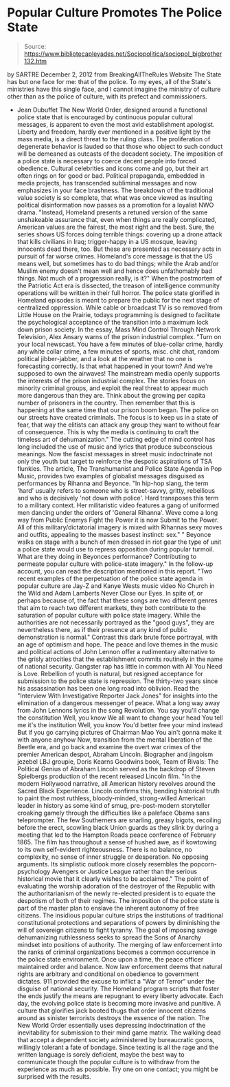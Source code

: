 # Popular Culture Promotes The Police State

> Source: https://www.bibliotecapleyades.net/Sociopolitica/sociopol_bigbrother132.htm

by
SARTRE
December 2, 2012
from
BreakingAllTheRules Website
The State has but one face for me: that of the
police.
To my eyes, all of the State's ministries have
this single face,
and I cannot imagine the ministry of culture
other than as the police of culture,
with its prefect and commissioners.
- Jean Dubuffet
The
New World Order, designed around a
functional police state that is encouraged by continuous popular
cultural messages, is apparent to even the most avid establishment
apologist.
Liberty and freedom, hardly ever mentioned in a
positive light by the mass media, is a direct threat to the ruling
class. The proliferation of degenerate behavior is lauded so that those
who object to such conduct will be demeaned as outcasts of the decadent
society. The imposition of a police state is necessary to coerce decent
people into forced obedience.
Cultural celebrities and icons come and go, but their
art often rings on for good or bad.
Political propaganda, embedded in media projects, has
transcended subliminal messages and now emphasizes in your face
brashness. The breakdown of the traditional value society is so
complete, that what was once viewed as insulting political
disinformation now passes as a promotion for a loyalist NWO drama.
"Instead, Homeland presents a retuned version of
the same unshakeable assurance that, even when things are really
complicated, American values are the fairest, the most right and the
best.
Sure, the series shows US forces doing terrible things:
covering up a drone attack that kills civilians in Iraq;
trigger-happy in a US mosque, leaving innocents dead there, too.
But these are presented as necessary acts in
pursuit of far worse crimes. Homeland's core message is that the US
means well, but sometimes has to do bad things; while the Arab
and/or Muslim enemy doesn't mean well and hence does unfathomably
bad things.
Not much of a progression really, is it?"
When the postmortem of the Patriotic Act era is
dissected, the treason of intelligence community operations will be
written in their full horror.
The police state glorified in Homeland
episodes is meant to prepare the public for the next stage of
centralized oppression. While cable or broadcast TV is so removed from
Little House on the Prairie, todays programming is designed to
facilitate the psychological acceptance of the transition into a maximum
lock down prison society.
In the essay,
Mass Mind Control Through
Network Television,
Alex Ansary warns of the prison industrial complex.
"Turn on your local newscast. You have a few
minutes of blue-collar crime, hardly any white collar crime, a
few minutes of sports, misc. chit chat, random political
jibber-jabber, and a look at the weather that no one is
forecasting correctly.
Is that what happened in your town? And
we're supposed to own the airwaves!
The mainstream media openly
supports the interests of the prison industrial complex. The
stories focus on minority criminal groups, and exploit the real
threat to appear much more dangerous than they are. Think about
the growing per capita number of prisoners in the country.
Then
remember that this is happening at the same time that our prison
boom began.
The police on our streets have created criminals.
The focus is to keep us in a state of fear, that way the
elitists can attack any group they want to without fear of
consequence. This is why the media is continuing to craft the
timeless art of dehumanization."
The cutting edge of mind control has long
included the use of music and lyrics that produce subconscious
meanings. Now the fascist messages in street music indoctrinate not
only the youth but target to reinforce the despotic aspirations of
TSA flunkies.
The article,
The
Transhumanist and Police State Agenda in Pop Music,
provides two examples of globalist messages disguised as
performances by Rihanna and Beyonce.
"In hip-hop slang, the term 'hard'
usually refers to someone who is street-savvy, gritty,
rebellious and who is decisively 'not down with police'.
Hard transposes this term to a military context.
Her
militaristic video features a gang of uniformed men dancing
under the orders of 'General Rihanna'. Weve come a long way
from Public Enemys Fight the Power
it is now Submit to the
Power.
All of this military/dictatorial imagery is mixed
with Rihannas sexy moves and outfits, appealing to the
masses basest instinct: sex."
"
Beyonce
walks on stage with a bunch of men dressed in riot gear
the type of
unit a police state would use to repress opposition during popular
turmoil.
What are they doing in Beyonces performance? Contributing
to permeate popular culture with police-state imagery."
In the follow-up account, you can read the description mentioned in this
report.
"Two recent examples of the perpetuation of the police state agenda
in popular culture are Jay-Z and
Kanye Wests
music video No Church in the Wild and Adam Lamberts Never Close our
Eyes.
In spite of, or perhaps
because of, the fact that these songs are two different genres that
aim to reach two different markets, they both contribute to the
saturation of popular culture with police state imagery.
While the
authorities are not necessarily portrayed as the "good guys", they
are nevertheless there, as if their presence at any kind of public
demonstration is normal."
Contrast this dark brute force portrayal, with an age of optimism and
hope.
The peace and love themes in the music and political actions of
John Lennon offer a rudimentary alternative to the grisly atrocities
that the establishment commits routinely in the name of national
security.
Gangster rap has little in common with
All You Need
is Love.
Rebellion of youth is natural,
but resigned acceptance for submission to the police state is
repression. The thirty-two years since his assassination has been one
long road into oblivion.
Read the "Interview With Investigative Reporter
Jack Jones"
for insights into the elimination of a dangerous messenger of peace.
What
a long way away from John Lennons lyrics in the song
Revolution.
You say you'll change the constitution
Well, you know
We all want to change your head
You tell me it's the institution
Well, you know
You'd better free your mind instead
But if you go carrying pictures of Chairman Mao
You ain't gonna make it with anyone anyhow
Now, transition from the mental liberation of the
Beetle era, and go back and examine the overt war crimes of the premier
American despot, Abraham Lincoln.
Biographer and jingoism jezebel LBJ
groupie, Doris Kearns Goodwins book,
Team of
Rivals: The Political Genius of Abraham Lincoln
served as the backdrop of Steven Spielbergs production of the recent
released
Lincoln
film.
"In the modern Hollywood
narrative, all American history revolves around the Sacred Black
Experience. Lincoln confirms this, bending historical truth to paint the
most ruthless, bloody-minded, strong-willed American leader in history
as some kind of smug, pre-post-modern storyteller croaking gamely
through the difficulties like a paleface Obama sans teleprompter.
The
few Southerners are snarling, greasy bigots, recoiling before the erect,
scowling black Union guards as they slink by during a meeting that led
to the Hampton Roads peace conference of February 1865.
The film has throughout a
sense of hushed awe, as if kowtowing to its own self-evident
righteousness.
There is no balance, no complexity, no sense of inner
struggle or desperation. No opposing arguments. Its simplistic outlook
more closely resembles the popcorn-psychology Avengers or Justice League
rather than the serious historical movie that it clearly wishes to be
acclaimed."
The point of evaluating the worship adoration of the
destroyer of the Republic with the authoritarianism of the newly
re-elected president is to equate the despotism of both of their
regimes.
The imposition of the police state is part of the master plan
to enslave the
inherent
autonomy of free citizens.
The insidious popular culture strips the institutions
of traditional constitutional protections and separations of powers by
diminishing the will of sovereign citizens to fight tyranny. The goal of
imposing savage dehumanizing ruthlessness seeks to spread the
Sons of Anarchy
mindset into positions of authority. The merging of law enforcement into
the ranks of criminal organizations becomes a common occurrence in the
police state environment.
Once upon a time, the peace
officer maintained order and balance. Now law enforcement deems that natural
rights are arbitrary and conditional on obedience to government dictates.
911 provided the excuse to inflict a "War
of Terror" under the
disguise of national security.
The Homeland program scripts
that foster the ends justify the means are repugnant to every liberty
advocate. Each day, the evolving police state is becoming more invasive
and punitive.
A culture that glorifies jack
booted thugs that order innocent citizens around as sinister terrorists
destroys the essence of the nation. The New World Order essentially uses
depressing indoctrination of the inevitability for submission to their mind
game matrix.
The walking dead that accept a
dependent society administered by bureaucratic goons, willingly tolerant a
fate of bondage. Since texting is all the rage and the written language is
sorely deficient, maybe the best way to communicate though the popular
culture is to withdraw from the experience as much as possible.
Try one on
one contact; you might be surprised with the results.
